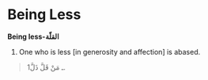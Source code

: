 Being Less
==========

**Being less-القلّة**

1. One who is less [in generosity and affection] is abased.

> 1ـ مَنْ قَلَّ ذَلَّ.



